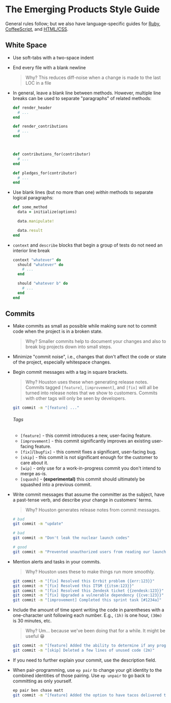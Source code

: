 # The Emerging Products Style Guide

General rules follow; but we also have language-specific guides for [Ruby](/lang/Ruby.md), [CoffeeScript](/lang/CoffeeScript.md), and [HTML/CSS](/lang/CSS.md).



## White Space

 - Use soft-tabs with a two-space indent

 - End every file with a blank newline

    > Why? This reduces diff-noise when a change is made to the last LOC in a file

 - In general, leave a blank line between methods. However, multiple line breaks can be used to separate "paragraphs" of related methods:

    ```ruby
    def render_header
      # ...
    end

    def render_contributions
      # ...
    end



    def contributions_for(contributor)
      # ...
    end

    def pledges_for(contributor)
      # ...
    end
    ```

 - Use blank lines (but no more than one) _within_ methods to separate logical paragraphs:

    ```ruby
    def some_method
      data = initialize(options)

      data.manipulate!

      data.result
    end
    ```

 - `context` and `describe` blocks that begin a group of tests do not need an interior line break

    ```ruby
    context "whatever" do
      should "whatever" do
        # ...
      end

      should "whatever b" do
        # ...
      end
    end
    ```



## Commits

 - Make commits as small as possible while making sure not to commit code when the project is in a broken state.

    > Why? Smaller commits help to document your changes and also to break big projects down into small steps.

 - Minimize "commit noise", i.e., changes that don't affect the code or state of the project, especially whitespace changes.

 - Begin commit messages with a tag in square brackets.

    > Why? Houston uses these when generating release notes.
    > Commits tagged `[feature]`, `[improvement]`, and `[fix]` will all be turned into release notes that we show to customers. Commits with other tags will only be seen by developers.

    ```bash
    git commit -m "[feature] ..."
    ```

    ###### Tags

      - `[feature]` - this commit introduces a new, user-facing feature.
      - `[improvement]` - this commit significantly improves an existing user-facing feature.
      - `[fix]`/`[bugfix]` - this commit fixes a significant, user-facing bug.
      - `[skip]` - this commit is not significant enough for the customer to care about it.
      - `[wip]` - only use for a work-in-progress commit you don't intend to merge as-is.
      - `[squash]` - **(experimental)** this commit should ultimately be squashed into a previous commit.

 - Write commit messages that assume the committer as the subject, have a past-tense verb, and describe your change in customers' terms.

    > Why? Houston generates release notes from commit messages.

    ```bash
    # bad
    git commit -m "update"

    # bad
    git commit -m "Don't leak the nuclear launch codes"

    # good
    git commit -m "Prevented unauthorized users from reading our launch codes"
    ```

 - Mention alerts and tasks in your commits.

    > Why? Houston uses these to make things run more smoothly.

    ```bash
    git commit -m "[fix] Resolved this Errbit problem {{err:123}}"
    git commit -m "[fix] Resolved this ITSM {{itsm:123}}"
    git commit -m "[fix] Resolved this Zendesk ticket {{zendesk:123}}"
    git commit -m "[fix] Upgraded a vulnerable dependency {{cve:123}}"
    git commit -m "[improvement] Completed this sprint task [#1234a]"
    ```

 - Include the amount of time spent writing the code in parentheses with a one-character unit following each number. E.g., `(1h)` is one hour, `(30m)` is 30 minutes, etc.

    > Why? Um... because we've been doing that for a while. It might be useful :grin:

    ```bash
    git commit -m "[feature] Added the ability to determine if any program halts (13h)"
    git commit -m "[skip] Deleted a few lines of unused code (2m)"
    ```

 - If you need to further explain your commit, use the description field.

 - When pair-programming, use `ep pair` to change your git identity to the combined identities of those pairing. Use `ep unpair` to go back to committing as only yourself.

    ```bash
    ep pair ben chase matt
    git commit -m "[feature] Added the option to have tacos delivered to your door (4h)"
    ```
